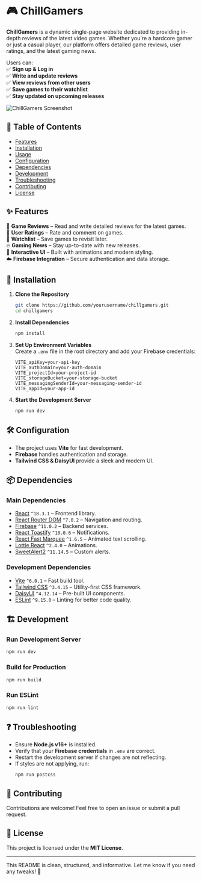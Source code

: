 

# 🎮 ChillGamers  

**ChillGamers** is a dynamic single-page website dedicated to providing in-depth reviews of the latest video games. Whether you're a hardcore gamer or just a casual player, our platform offers detailed game reviews, user ratings, and the latest gaming news.  

Users can:  
✅ **Sign up & Log in**  
✅ **Write and update reviews**  
✅ **View reviews from other users**  
✅ **Save games to their watchlist**  
✅ **Stay updated on upcoming releases**  

![ChillGamers Screenshot](https://i.ibb.co.com/7dyFsVTB/Screenshot-172.png)  

## 📖 Table of Contents  
- [Features](#features)  
- [Installation](#installation)  
- [Usage](#usage)  
- [Configuration](#configuration)  
- [Dependencies](#dependencies)  
- [Development](#development)  
- [Troubleshooting](#troubleshooting)  
- [Contributing](#contributing)  
- [License](#license)  

## ✨ Features  
🎯 **Game Reviews** – Read and write detailed reviews for the latest games.  
🌟 **User Ratings** – Rate and comment on games.  
📌 **Watchlist** – Save games to revisit later.  
🔥 **Gaming News** – Stay up-to-date with new releases.  
🎨 **Interactive UI** – Built with animations and modern styling.  
☁️ **Firebase Integration** – Secure authentication and data storage.  

## 🚀 Installation  

1. **Clone the Repository**  
   ```bash
   git clone https://github.com/yourusername/chillgamers.git
   cd chillgamers
   ```  

2. **Install Dependencies**  
   ```bash
   npm install
   ```  

3. **Set Up Environment Variables**  
   Create a `.env` file in the root directory and add your Firebase credentials:  
   ```env
   VITE_apiKey=your-api-key
   VITE_authDomain=your-auth-domain
   VITE_projectId=your-project-id
   VITE_storageBucket=your-storage-bucket
   VITE_messagingSenderId=your-messaging-sender-id
   VITE_appId=your-app-id
   ```

4. **Start the Development Server**  
   ```bash
   npm run dev
   ```  

## 🛠 Configuration  
- The project uses **Vite** for fast development.  
- **Firebase** handles authentication and storage.  
- **Tailwind CSS & DaisyUI** provide a sleek and modern UI.  

## 📦 Dependencies  

### **Main Dependencies**  
- [React](https://react.dev/) `^18.3.1` – Frontend library.  
- [React Router DOM](https://reactrouter.com/) `^7.0.2` – Navigation and routing.  
- [Firebase](https://firebase.google.com/) `^11.0.2` – Backend services.  
- [React Toastify](https://fkhadra.github.io/react-toastify/) `^10.0.6` – Notifications.  
- [React Fast Marquee](https://www.npmjs.com/package/react-fast-marquee) `^1.6.5` – Animated text scrolling.  
- [Lottie React](https://www.npmjs.com/package/lottie-react) `^2.4.0` – Animations.  
- [SweetAlert2](https://sweetalert2.github.io/) `^11.14.5` – Custom alerts.  

### **Development Dependencies**  
- [Vite](https://vitejs.dev/) `^6.0.1` – Fast build tool.  
- [Tailwind CSS](https://tailwindcss.com/) `^3.4.15` – Utility-first CSS framework.  
- [DaisyUI](https://daisyui.com/) `^4.12.14` – Pre-built UI components.  
- [ESLint](https://eslint.org/) `^9.15.0` – Linting for better code quality.  

## 🏗 Development  

### **Run Development Server**  
```bash
npm run dev
```  

### **Build for Production**  
```bash
npm run build
```  

### **Run ESLint**  
```bash
npm run lint
```  

## ❓ Troubleshooting  
- Ensure **Node.js v16+** is installed.  
- Verify that your **Firebase credentials** in `.env` are correct.  
- Restart the development server if changes are not reflecting.  
- If styles are not applying, run:  
  ```bash
  npm run postcss
  ```  

## 🤝 Contributing  
Contributions are welcome! Feel free to open an issue or submit a pull request.  

## 📜 License  
This project is licensed under the **MIT License**.  

---

This README is clean, structured, and informative. Let me know if you need any tweaks! 🚀
